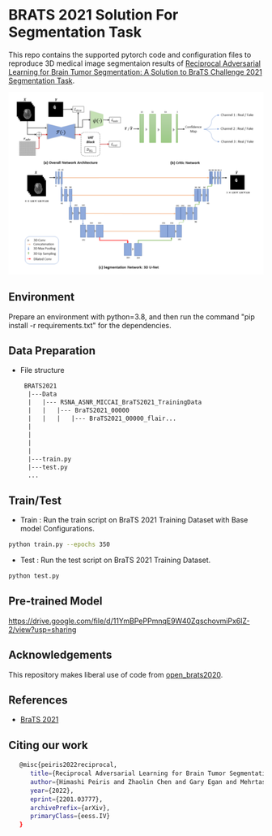 # BRATS 2021 Solution For Segmentation Task
This repo contains the supported pytorch code and configuration files to reproduce 3D medical image segmentaion results of [Reciprocal Adversarial Learning for Brain Tumor Segmentation: A Solution to BraTS Challenge 2021 Segmentation Task](https://arxiv.org/pdf/2201.03777.pdf). 


![Proposed Architecture](img/vizviva.png?raw=true)

## Environment
Prepare an environment with python=3.8, and then run the command "pip install -r requirements.txt" for the dependencies.

## Data Preparation
- File structure
    ```
     BRATS2021
      |---Data
      |   |--- RSNA_ASNR_MICCAI_BraTS2021_TrainingData
      |   |   |--- BraTS2021_00000
      |   |   |   |--- BraTS2021_00000_flair...
      |   
      |              
      |   
      |
      |---train.py
      |---test.py
      ...
    ```



## Train/Test
- Train : Run the train script on BraTS 2021 Training Dataset with Base model Configurations. 
```bash
python train.py --epochs 350
```

- Test : Run the test script on BraTS 2021 Training Dataset. 
```bash
python test.py
```
## Pre-trained Model
https://drive.google.com/file/d/11YmBPePPmnqE9W40ZqschovmiPx6lZ-2/view?usp=sharing

## Acknowledgements
This repository makes liberal use of code from [open_brats2020](https://github.com/lescientifik/open_brats2020).

## References
* [BraTS 2021](http://braintumorsegmentation.org/)

## Citing our work
```bash
   @misc{peiris2022reciprocal,
      title={Reciprocal Adversarial Learning for Brain Tumor Segmentation: A Solution to BraTS Challenge 2021 Segmentation Task}, 
      author={Himashi Peiris and Zhaolin Chen and Gary Egan and Mehrtash Harandi},
      year={2022},
      eprint={2201.03777},
      archivePrefix={arXiv},
      primaryClass={eess.IV}
   }
    
```



